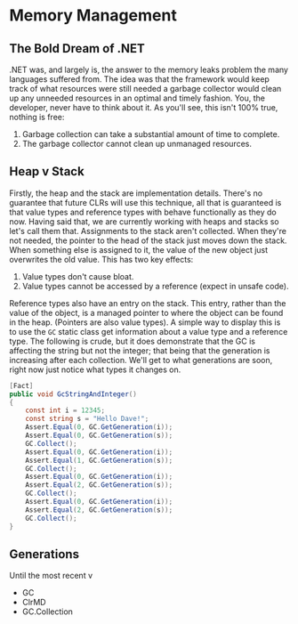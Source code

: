 # Memory Management

## The Bold Dream of .NET

.NET was, and largely is, the answer to the memory leaks problem the many languages suffered from.  The idea was that the framework would keep track of what resources were still needed a garbage collector would clean up any unneeded resources in an optimal and timely fashion.  You, the developer, never have to think about it.
As you'll see, this isn't 100% true, nothing is free:

1. Garbage collection can take a substantial amount of time to complete.  
2. The garbage collector cannot clean up unmanaged resources.

## Heap v Stack

Firstly, the heap and the stack are implementation details.  There's no guarantee that future CLRs will use this technique, all that is guaranteed is that value types and reference types with behave functionally as they do now.  Having said that, we are currently working with heaps and stacks so let's call them that.
Assignments to the stack aren't collected.  When they're not needed, the pointer to the head of the stack just moves down the stack.  When something else is assigned to it, the value of the new object just overwrites the old value.  This has two key effects:

1. Value types don't cause bloat.
2. Value types cannot be accessed by a reference (expect in unsafe code).

Reference types also have an entry on the stack.  This entry, rather than the value of the object, is a managed pointer to where the object can be found in the heap.  (Pointers are also value types).
A simple way to display this is to use the `GC` static class get information about a value type and a reference type.  The following is crude, but it does demonstrate that the GC is affecting the string but not the integer; that being that the generation is increasing after each collection.  We'll get to what generations are soon, right now just notice what types it changes on.

``` csharp
[Fact]
public void GcStringAndInteger()
{
    const int i = 12345;
    const string s = "Hello Dave!";
    Assert.Equal(0, GC.GetGeneration(i));
    Assert.Equal(0, GC.GetGeneration(s));
    GC.Collect();
    Assert.Equal(0, GC.GetGeneration(i));
    Assert.Equal(1, GC.GetGeneration(s));
    GC.Collect();
    Assert.Equal(0, GC.GetGeneration(i));
    Assert.Equal(2, GC.GetGeneration(s));
    GC.Collect();
    Assert.Equal(0, GC.GetGeneration(i));
    Assert.Equal(2, GC.GetGeneration(s));
    GC.Collect();
}
```

## Generations

Until the most recent v

* GC
* ClrMD
* GC.Collection
